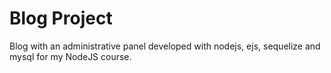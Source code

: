 # Blog Project

Blog with an administrative panel developed with nodejs, ejs, sequelize and mysql for my NodeJS course.

 
